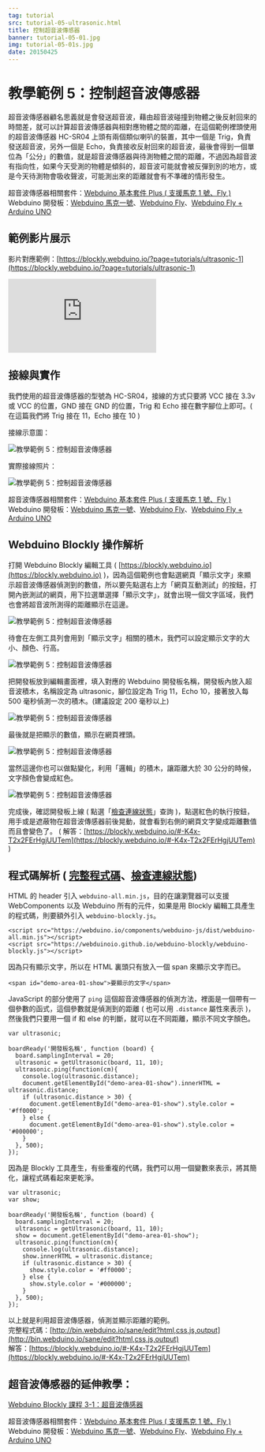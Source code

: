 ```yaml
---
tag: tutorial
src: tutorial-05-ultrasonic.html
title: 控制超音波傳感器
banner: tutorial-05-01.jpg
img: tutorial-05-01s.jpg
date: 20150425
---
```


<!-- @@master  = ../../_layout.html-->

<!-- @@block  =  meta-->

<title>教學範例 5：控制超音波傳感器 :::: Webduino = Web × Arduino</title>

<meta name="description" content="超音波傳感器顧名思義就是會發送超音波，藉由超音波碰撞到物體之後反射回來的時間差，就可以計算超音波傳感器與相對應物體之間的距離，在這個 Webduino 的範例裡頭使用的超音波傳感器 HC-SR04 上頭有兩個類似喇叭的裝置，其中一個是 Trig，負責發送超音波，另外一個是 Echo，負責接收反射回來的超音波，最後會得到一個單位為「公分」的數值，就是超音波傳感器與待測物體之間的距離。">

<meta itemprop="description" content="超音波傳感器顧名思義就是會發送超音波，藉由超音波碰撞到物體之後反射回來的時間差，就可以計算超音波傳感器與相對應物體之間的距離，在這個 Webduino 的範例裡頭使用的超音波傳感器 HC-SR04 上頭有兩個類似喇叭的裝置，其中一個是 Trig，負責發送超音波，另外一個是 Echo，負責接收反射回來的超音波，最後會得到一個單位為「公分」的數值，就是超音波傳感器與待測物體之間的距離。">

<meta property="og:description" content="超音波傳感器顧名思義就是會發送超音波，藉由超音波碰撞到物體之後反射回來的時間差，就可以計算超音波傳感器與相對應物體之間的距離，在這個 Webduino 的範例裡頭使用的超音波傳感器 HC-SR04 上頭有兩個類似喇叭的裝置，其中一個是 Trig，負責發送超音波，另外一個是 Echo，負責接收反射回來的超音波，最後會得到一個單位為「公分」的數值，就是超音波傳感器與待測物體之間的距離。">

<meta property="og:title" content="教學範例 5：控制超音波傳感器" >

<meta property="og:url" content="https://webduino.io/tutorials/tutorial-05-ultrasonic.html">

<meta property="og:image" content="https://webduino.io/img/tutorials/tutorial-05-01s.jpg">

<meta itemprop="image" content="https://webduino.io/img/tutorials/tutorial-05-01s.jpg">

<include src="../_include-tutorials.html"></include>

<!-- @@close-->

<!-- @@block  =  preAndNext-->

<include src="../_include-tutorials-content.html"></include>

<!-- @@close-->



<!-- @@block  =  tutorials-->
# 教學範例 5：控制超音波傳感器

超音波傳感器顧名思義就是會發送超音波，藉由超音波碰撞到物體之後反射回來的時間差，就可以計算超音波傳感器與相對應物體之間的距離，在這個範例裡頭使用的超音波傳感器 HC-SR04 上頭有兩個類似喇叭的裝置，其中一個是 Trig，負責發送超音波，另外一個是 Echo，負責接收反射回來的超音波，最後會得到一個單位為「公分」的數值，就是超音波傳感器與待測物體之間的距離，不過因為超音波有指向性，如果今天受測的物體是傾斜的，超音波可能就會被反彈到別的地方，或是今天待測物會吸收聲波，可能測出來的距離就會有不準確的情形發生。

<div class="buy-this">
	<span>超音波傳感器相關套件：<a href="https://webduino.io/buy/webduino-package-plus.html" target="_blank">Webduino 基本套件 Plus ( 支援馬克 1 號、Fly )</a></span>
	<span>Webduino 開發板：<a href="https://webduino.io/buy/component-webduino-v1.html" target="_blank">Webduino 馬克一號</a>、<a href="https://webduino.io/buy/component-webduino-fly.html" target="_blank">Webduino Fly</a>、<a href="https://webduino.io/buy/component-webduino-uno-fly.html" target="_blank">Webduino Fly + Arduino UNO</a></span>
</div>

## 範例影片展示

影片對應範例：[https://blockly.webduino.io/?page=tutorials/ultrasonic-1](https://blockly.webduino.io/?page=tutorials/ultrasonic-1)  

<iframe class="youtube" src="https://www.youtube.com/embed/e6gbwMUzSZ8" frameborder="0" allowfullscreen></iframe>

## 接線與實作

我們使用的超音波傳感器的型號為 HC-SR04，接線的方式只要將 VCC 接在 3.3v 或 VCC 的位置，GND 接在 GND 的位置，Trig 和 Echo 接在數字腳位上即可。( 在這篇我們將 Trig 接在 11，Echo 接在 10 )

接線示意圖：

![教學範例 5：控制超音波傳感器](../img/tutorials/tutorial-05-02.jpg)

實際接線照片：

![教學範例 5：控制超音波傳感器](../img/tutorials/tutorial-05-03.jpg)

<div class="buy-this">
	<span>超音波傳感器相關套件：<a href="https://webduino.io/buy/webduino-package-plus.html" target="_blank">Webduino 基本套件 Plus ( 支援馬克 1 號、Fly )</a></span>
	<span>Webduino 開發板：<a href="https://webduino.io/buy/component-webduino-v1.html" target="_blank">Webduino 馬克一號</a>、<a href="https://webduino.io/buy/component-webduino-fly.html" target="_blank">Webduino Fly</a>、<a href="https://webduino.io/buy/component-webduino-uno-fly.html" target="_blank">Webduino Fly + Arduino UNO</a></span>
</div>

## Webduino Blockly 操作解析

打開 Webduino Blockly 編輯工具 ( [https://blockly.webduino.io](https://blockly.webduino.io) )，因為這個範例也會點選網頁「顯示文字」來顯示超音波傳感器偵測到的數值，所以要先點選右上方「網頁互動測試」的按鈕，打開內嵌測試的網頁，用下拉選單選擇「顯示文字」，就會出現一個文字區域，我們也會將超音波所測得的距離顯示在這邊。

![教學範例 5：控制超音波傳感器](../img/tutorials/tutorial-05-04.jpg)

待會在左側工具列會用到「顯示文字」相關的積木，我們可以設定顯示文字的大小、顏色、行高。

![教學範例 5：控制超音波傳感器](../img/tutorials/tutorial-05-05.jpg)

把開發板放到編輯畫面裡，填入對應的 Webduino 開發板名稱，開發板內放入超音波積木，名稱設定為 ultrasonic，腳位設定為 Trig 11，Echo 10，接著放入每 500 毫秒偵測一次的積木。(建議設定 200 毫秒以上)

![教學範例 5：控制超音波傳感器](../img/tutorials/tutorial-05-06.jpg)

最後就是把顯示的數值，顯示在網頁裡頭。

![教學範例 5：控制超音波傳感器](../img/tutorials/tutorial-05-07.jpg)

當然這邊你也可以做點變化，利用「邏輯」的積木，讓距離大於 30 公分的時候，文字顏色會變成紅色。

![教學範例 5：控制超音波傳感器](../img/tutorials/tutorial-05-08.jpg)

完成後，確認開發板上線 ( 點選「[檢查連線狀態](https://webduino.io/device.html)」查詢 )，點選紅色的執行按鈕，用手或是遮蔽物在超音波傳感器前後晃動，就會看到右側的網頁文字變成距離數值而且會變色了。
( 解答：[https://blockly.webduino.io/#-K4x-T2x2FErHgjUUTem](https://blockly.webduino.io/#-K4x-T2x2FErHgjUUTem) )


## 程式碼解析 ( [完整程式碼](http://bin.webduino.io/sane/edit?html,css,js,output)、[檢查連線狀態](https://webduino.io/device.html))

HTML 的 header 引入 `webduino-all.min.js`，目的在讓瀏覽器可以支援 WebComponents 以及 Webduino 所有的元件，如果是用 Blockly 編輯工具產生的程式碼，則要額外引入 `webduino-blockly.js`。

	<script src="https://webduino.io/components/webduino-js/dist/webduino-all.min.js"></script>
	<script src="https://webduinoio.github.io/webduino-blockly/webduino-blockly.js"></script>

因為只有顯示文字，所以在 HTML 裏頭只有放入一個 span 來顯示文字而已。

	<span id="demo-area-01-show">要顯示的文字</span>

JavaScript 的部分使用了 `ping` 這個超音波傳感器的偵測方法，裡面是一個帶有一個參數的函式，這個參數就是偵測到的距離 ( 也可以用 `.distance` 屬性來表示 )，然後我們只要用一個 if 和 else 的判斷，就可以在不同距離，顯示不同文字顏色。

	var ultrasonic;

	boardReady('開發板名稱', function (board) {
	  board.samplingInterval = 20;
	  ultrasonic = getUltrasonic(board, 11, 10);
	  ultrasonic.ping(function(cm){
	    console.log(ultrasonic.distance);
	    document.getElementById("demo-area-01-show").innerHTML = ultrasonic.distance;
	    if (ultrasonic.distance > 30) {
	      document.getElementById("demo-area-01-show").style.color = '#ff0000';
	    } else {
	      document.getElementById("demo-area-01-show").style.color = '#000000';
	    }
	  }, 500);
	});

因為是 Blockly 工具產生，有些重複的代碼，我們可以用一個變數來表示，將其簡化，讓程式碼看起來更乾淨。

	var ultrasonic;
	var show;

	boardReady('開發板名稱', function (board) {
	  board.samplingInterval = 20;
	  ultrasonic = getUltrasonic(board, 11, 10);
	  show = document.getElementById("demo-area-01-show");
	  ultrasonic.ping(function(cm){
	    console.log(ultrasonic.distance);
	    show.innerHTML = ultrasonic.distance;
	    if (ultrasonic.distance > 30) {
	      show.style.color = '#ff0000';
	    } else {
	      show.style.color = '#000000';
	    }
	  }, 500);
	});

以上就是利用超音波傳感器，偵測並顯示距離的範例。  
完整程式碼：[http://bin.webduino.io/sane/edit?html,css,js,output](http://bin.webduino.io/sane/edit?html,css,js,output)  
解答：[https://blockly.webduino.io/#-K4x-T2x2FErHgjUUTem](https://blockly.webduino.io/#-K4x-T2x2FErHgjUUTem)

## 超音波傳感器的延伸教學：

[Webduino Blockly 課程 3-1：超音波傳感器](https://blockly.webduino.io/?lang=zh-hant&page=tutorials/ultrasonic-1#-JvS-HS4kdS5Mn9tlXmD) 

<div class="buy-this">
	<span>超音波傳感器相關套件：<a href="https://webduino.io/buy/webduino-package-plus.html" target="_blank">Webduino 基本套件 Plus ( 支援馬克 1 號、Fly )</a></span>
	<span>Webduino 開發板：<a href="https://webduino.io/buy/component-webduino-v1.html" target="_blank">Webduino 馬克一號</a>、<a href="https://webduino.io/buy/component-webduino-fly.html" target="_blank">Webduino Fly</a>、<a href="https://webduino.io/buy/component-webduino-uno-fly.html" target="_blank">Webduino Fly + Arduino UNO</a></span>
</div>


<!-- @@close-->